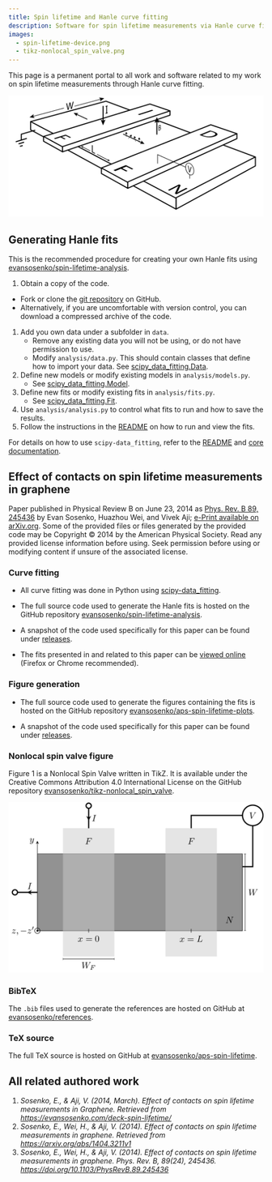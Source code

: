 ```yaml
---
title: Spin lifetime and Hanle curve fitting
description: Software for spin lifetime measurements via Hanle curve fitting.
images:
  - spin-lifetime-device.png
  - tikz-nonlocal_spin_valve.png
---
```


This page is a permanent portal to all work and software
related to my work on spin lifetime measurements through Hanle curve fitting.

![Nonlocal Spin Valve.](spin-lifetime-device.svg)

## Generating Hanle fits

This is the recommended procedure for creating your own Hanle fits
using [evansosenko/spin-lifetime-analysis][spin-lifetime-analysis].

1. Obtain a copy of the code.
  - Fork or clone the [git repository][spin-lifetime-analysis] on GitHub.
  - Alternatively, if you are uncomfortable with version control,
    you can download a compressed archive of the code.
1. Add you own data under a subfolder in `data`.
   - Remove any existing data you will not be using,
     or do not have permission to use.
   - Modify `analysis/data.py`.
     This should contain classes that define how to import your data.
     See [scipy_data_fitting.Data][scipy-data_fitting:docs:data].
1. Define new models or modify existing models in `analysis/models.py`.
   - See [scipy_data_fitting.Model][scipy-data_fitting:docs:model].
1. Define new fits or modify existing fits in `analysis/fits.py`.
   - See [scipy_data_fitting.Fit][scipy-data_fitting:docs:fit].
1. Use `analysis/analysis.py` to control what fits to run and how to save the results.
1. Follow the instructions in the [README][spin-lifetime-analysis] on how to run and view the fits.

For details on how to use `scipy-data_fitting`, refer to the
[README][scipy-data_fitting] and [core documentation][scipy-data_fitting:docs].

## Effect of contacts on spin lifetime measurements in graphene

Paper published in Physical Review B on June 23, 2014 as
[Phys. Rev. B 89, 245436][physrevb.89.245436]
by Evan Sosenko, Huazhou Wei, and Vivek Aji;
[e-Print available on arXiv.org](https://arxiv.org/abs/1404.3211).
Some of the provided files or files generated by the provided code may be
Copyright © 2014 by the American Physical Society.
Read any provided license information before using.
Seek permission before using or modifying content
if unsure of the associated license.

### Curve fitting

- All curve fitting was done in Python using
  [scipy-data_fitting][scipy-data_fitting].

- The full source code used to generate the Hanle fits
  is hosted on the GitHub repository
  [evansosenko/spin-lifetime-analysis][spin-lifetime-analysis].

- A snapshot of the code used specifically for this paper can be found under
  [releases][spin-lifetime-analysis:releases].

- The fits presented in and related to this paper can be
  [viewed online][fitalyzer:spin-lifetime:1] (Firefox or Chrome recommended).

### Figure generation

- The full source code used to generate the figures containing the fits
  is hosted on the GitHub repository
  [evansosenko/aps-spin-lifetime-plots][aps-spin-lifetime-plots].

- A snapshot of the code used specifically for this paper can be found under
  [releases][spin-lifetime-analysis:releases].

### Nonlocal spin valve figure

Figure 1 is a Nonlocal Spin Valve written in TikZ.
It is available under the
Creative Commons Attribution 4.0 International License
on the GitHub repository
[evansosenko/tikz-nonlocal_spin_valve][tikz-nonlocal_spin_valve].

[![Nonlocal Spin Valve in TikZ.](tikz-nonlocal_spin_valve.png)][tikz-nonlocal_spin_valve]

### BibTeX

The `.bib` files used to generate the references are hosted on GitHub at
[evansosenko/references][references:aps].

### TeX source

The full TeX source is hosted on GitHub at [evansosenko/aps-spin-lifetime][aps-spin-lifetime].

## All related authored work

1. _Sosenko, E., & Aji, V. (2014, March). Effect of contacts on spin lifetime measurements in Graphene. Retrieved from https://evansosenko.com/deck-spin-lifetime/_
1. _Sosenko, E., Wei, H., & Aji, V. (2014). Effect of contacts on spin lifetime measurements in graphene. Retrieved from https://arxiv.org/abs/1404.3211v1_
1. _Sosenko, E., Wei, H., & Aji, V. (2014). Effect of contacts on spin lifetime measurements in graphene. Phys. Rev. B, 89(24), 245436. https://doi.org/10.1103/PhysRevB.89.245436_

[aps-spin-lifetime]: https://github.com/evansosenko/aps-spin-lifetime
[aps-spin-lifetime-plots]: https://github.com/evansosenko/aps-spin-lifetime-plots
[aps-spin-lifetime-plots:releases]: https://github.com/evansosenko/aps-spin-lifetime-plots/releases
[fitalyzer]: https://github.com/razor-x/
[fitalyzer:spin-lifetime:1]: https://io.evansosenko.com/fitalyzer/?firebase=spin-lifetime&set=-JKBzs0OL0DzzEimfcuq
[references:aps]: https://github.com/evansosenko/references
[scipy-data_fitting]: https://github.com/razor-x/scipy-data_fitting
[scipy-data_fitting:docs]: https://pythonhosted.org/scipy-data_fitting/
[scipy-data_fitting:docs:data]: https://pythonhosted.org/scipy-data_fitting/#scipy_data_fitting.Data
[scipy-data_fitting:docs:model]: https://pythonhosted.org/scipy-data_fitting/#scipy_data_fitting.Model
[scipy-data_fitting:docs:fit]: https://pythonhosted.org/scipy-data_fitting/#scipy_data_fitting.Fit
[spin-lifetime-analysis]: https://github.com/evansosenko/spin-lifetime-analysis
[spin-lifetime-analysis:releases]: https://github.com/evansosenko/spin-lifetime-analysis/releases
[tikz-nonlocal_spin_valve]: https://github.com/evansosenko/tikz-nonlocal_spin_valve
[physrevb.89.245436]: https://journals.aps.org/prb/abstract/10.1103/PhysRevB.89.245436
